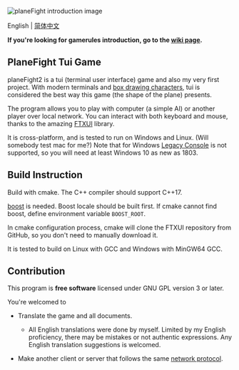 ![planeFight introduction image](https://i.loli.net/2020/08/29/GsaIE34g5zuV7BX.png)

English | [简体中文](README.zh-CN.md)

**If you're looking for gamerules introduction, go to the [wiki page](https://github.com/Zjl37/planeFight2/wiki/Game-Introduction).**

## PlaneFight Tui Game

planeFight2 is a tui (terminal user interface) game and also my very first project. With modern terminals and [box drawing characters](https://unicode-table.com/en/blocks/box-drawing/), tui is considered the best way this game (the shape of the plane) presents.

The program allows you to play with computer (a simple AI) or another player over local network. You can interact with both keyboard and mouse, thanks to the amazing [FTXUI](https://github.com/ArthurSonzogni/FTXUI) library.

It is cross-platform, and is tested to run on Windows and Linux. (Will somebody test mac for me?) Note that for Windows [Legacy Console](https://go.microsoft.com/fwlink/?LinkId=871150) is not supported, so you will need at least Windows 10 as new as 1803.

## Build Instruction

Build with cmake. The C++ compiler should support C++17.

[boost](https://www.boost.org/) is needed. Boost locale should be built first. If cmake cannot find boost, define environment variable `BOOST_ROOT`.

In cmake configuration process, cmake will clone the FTXUI repository from GitHub, so you don't need to manually download it.

It is tested to build on Linux with GCC and Windows with MinGW64 GCC.

## Contribution

This program is **free software** licensed under GNU GPL version 3 or later.

You're welcomed to

- Translate the game and all documents.
	- All English translations were done by myself. Limited by my English proficiency, there may be mistakes or not authentic expressions. Any English translation suggestions is welcomed.

- Make another client or server that follows the same [network protocol](doc/networkProtocol.md).
